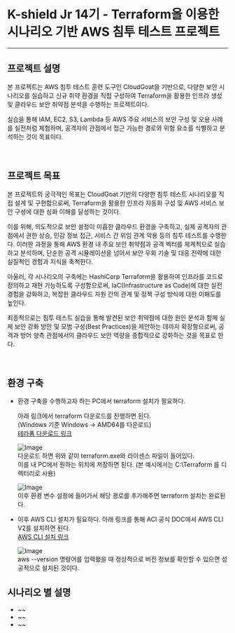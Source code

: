 # K-shield Jr 14기 - Terraform을 이용한 시나리오 기반 AWS 침투 테스트 프로젝트
---

## 프로젝트 설명
본 프로젝트는 AWS 침투 테스트 훈련 도구인 CloudGoat을 기반으로, 다양한 보안 시나리오를 실습하고 신규 취약 환경을 직접 구성하여 Terraform을 활용한 인프라 생성 및 클라우드 보안 취약점 분석을 수행하는 프로젝트이다.  
  
실습을 통해 IAM, EC2, S3, Lambda 등 AWS 주요 서비스의 보안 구성 및 오용 사례를 실전처럼 체험하며, 공격자의 관점에서 접근 가능한 경로와 위험 요소를 식별하고 분석하는 것이 목표이다.  
<br/><br/>

## 프로젝트 목표
본 프로젝트의 궁극적인 목표는 CloudGoat 기반의 다양한 침투 테스트 시나리오를 직접 설계 및 구현함으로써, Terraform을 활용한 인프라 자동화 구성 및 AWS 서비스 보안 구성에 대한 심화 이해를 달성하는 것이다.  
  
이를 위해, 의도적으로 보안 설정이 미흡한 클라우드 환경을 구축하고, 실제 공격자의 관점에서 권한 상승, 민감 정보 접근, 서비스 간 위임 관계 악용 등의 침투 테스트를 수행한다. 이러한 과정을 통해 AWS 환경 내 주요 보안 취약점과 공격 벡터를 체계적으로 실습하고 분석하며, 단순한 공격 시뮬레이션을 넘어서 보안 우회 기술 및 대응 전략에 대한 실질적인 경험과 지식을 축적한다.  
  
아울러, 각 시나리오의 구축에는 HashiCorp Terraform을 활용하여 인프라를 코드로 정의하고 재현 가능하도록 구성함으로써, IaC(Infrastructure as Code)에 대한 실전 경험을 강화하고, 복잡한 클라우드 자원 간의 관계 및 정책 구성 방식에 대한 이해도를 높인다.  
  
최종적으로는 침투 테스트 실습을 통해 발견된 보안 취약점에 대한 원인 분석과 함께 실제 보안 강화 방안 및 모범 구성(Best Practices)을 제안하는 데까지 확장함으로써, 공격과 방어 양측 관점에서의 클라우드 보안 역량을 종합적으로 강화하는 것을 목표로 한다.  
<br/><br/>
  
## 환경 구축
- 환경 구축을 수행하고자 하는 PC에서 terraform 설치가 필요하다.
  
  아래 링크에서 terraform 다운로드를 진행하면 된다.  
  (Windows 기준 Windows → AMD64를 다운로드)  
  [테라폼 다운로드 링크](https://developer.hashicorp.com/terraform/install)
  <br/>
  
  ![Image](https://github.com/user-attachments/assets/ef684775-b07f-491a-811f-abdf76bf9818)  
  다운로드 하면 위와 같이 terraform.exe와 라이센스 파일이 들어있다.  
  이를 내 PC에서 원하는 위치에 저장하면 된다. (본 예시에서는 C:\Terraform 를 디렉터리로 사용)
  <br/>

  ![Image](https://github.com/user-attachments/assets/e5978192-4e7c-4b6c-b9f1-6df151167193)  
  이후 환경 변수 설정에 들어가서 해당 경로를 추가해주면 terraform 설치는 완료된다.
  <br/>

- 이후 AWS CLI 설치가 필요하다.
  아래 링크를 통해 ACI 공식 DOC에서 AWS CLI V2를 설치하면 된다.  
  [AWS CLI 설치 링크](https://docs.aws.amazon.com/ko_kr/cli/latest/userguide/getting-started-install.html)  
  

  ![Image](https://github.com/user-attachments/assets/b79821b4-82f3-451d-b91a-ee3faa644cb3)  
  aws --version 명령어를 입력했을 때 정상적으로 버전 정보를 확인할 수 있으면 성공적으로 설치된 것이다.
  
    
## 시나리오 별 설명
- ~~
- ~~
- ~~

